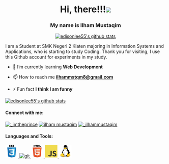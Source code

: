 <h1 align="center">Hi, there!!!<a><img src="https://media.giphy.com/media/hvRJCLFzcasrR4ia7z/giphy.gif" width="5%"></a></h1>
<h3 align="center">My name is Ilham Mustaqim</h3>

<p align="center">
  <a href="https://github.com/ilhamust"><img src="https://github-readme-stats.vercel.app/api?username=ilhamust&show_icons=true&hide_border=true&theme=transparent" alt="edisonlee55's github stats"></a>
</p>


<p>I am a Student at SMK Negeri 2 Klaten majoring in Information Systems and Applications, who is starting to study Coding.
Thank you for visiting, I use this Github account for experiments in my study.</p>

- 🌱 I’m currently learning **Web Development**

- 📫 How to reach me **ilhammstqm8@gmail.com**

- ⚡ Fun fact **I think I am funny**


<a href="https://github.com/ilhamust"><img src="https://github-readme-stats.vercel.app/api/top-langs/?username=ilhamust&layout=compact&show_icons=true&hide_border=true&theme=transparent" alt="edisonlee55's github stats"></a>

<h4 align="left">Connect with me:</h4>
<p align="left">
<a href="https://twitter.com/_imtheprince" target="blank"><img align="center" src="https://raw.githubusercontent.com/rahuldkjain/github-profile-readme-generator/master/src/images/icons/Social/twitter.svg" alt="_imtheprince" height="30" width="40" /></a>
<a href="https://linkedin.com/in/ilham mustaqim" target="blank"><img align="center" src="https://raw.githubusercontent.com/rahuldkjain/github-profile-readme-generator/master/src/images/icons/Social/linked-in-alt.svg" alt="ilham mustaqim" height="30" width="40" /></a>
<a href="https://instagram.com/_ilhammustaqim" target="blank"><img align="center" src="https://raw.githubusercontent.com/rahuldkjain/github-profile-readme-generator/master/src/images/icons/Social/instagram.svg" alt="_ilhammustaqim" height="30" width="40" /></a>
</p>

<h4 align="left">Languages and Tools:</h4>
<p align="left"> <a href="https://www.w3schools.com/css/" target="_blank" rel="noreferrer"> <img src="https://raw.githubusercontent.com/devicons/devicon/master/icons/css3/css3-original-wordmark.svg" alt="css3" width="40" height="40"/> </a> <a href="https://git-scm.com/" target="_blank" rel="noreferrer"> <img src="https://www.vectorlogo.zone/logos/git-scm/git-scm-icon.svg" alt="git" width="40" height="40"/> </a> <a href="https://www.w3.org/html/" target="_blank" rel="noreferrer"> <img src="https://raw.githubusercontent.com/devicons/devicon/master/icons/html5/html5-original-wordmark.svg" alt="html5" width="40" height="40"/> </a> <a href="https://developer.mozilla.org/en-US/docs/Web/JavaScript" target="_blank" rel="noreferrer"> <img src="https://raw.githubusercontent.com/devicons/devicon/master/icons/javascript/javascript-original.svg" alt="javascript" width="40" height="40"/> </a> <a href="https://www.linux.org/" target="_blank" rel="noreferrer"> <img src="https://raw.githubusercontent.com/devicons/devicon/master/icons/linux/linux-original.svg" alt="linux" width="40" height="40"/> </a> </p>


<!---
ilhamust/ilhamust is a ✨ special ✨ repository because its `README.md` (this file) appears on your GitHub profile.
You can click the Preview link to take a look at your changes.
--->
